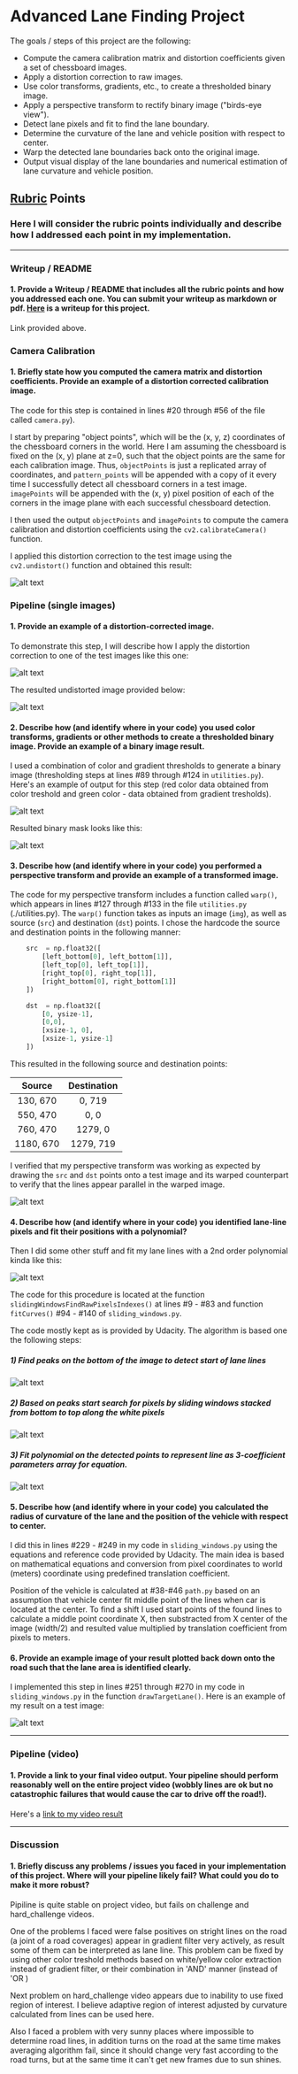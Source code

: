 # Advanced Lane Finding Project

The goals / steps of this project are the following:

* Compute the camera calibration matrix and distortion coefficients given a set of chessboard images.
* Apply a distortion correction to raw images.
* Use color transforms, gradients, etc., to create a thresholded binary image.
* Apply a perspective transform to rectify binary image ("birds-eye view").
* Detect lane pixels and fit to find the lane boundary.
* Determine the curvature of the lane and vehicle position with respect to center.
* Warp the detected lane boundaries back onto the original image.
* Output visual display of the lane boundaries and numerical estimation of lane curvature and vehicle position.

[//]: # (Image References)

[image1]: ./examples/original.jpg
[image2]: ./examples/undistorted.jpg
[image3]: ./examples/Color_pipe_line_0.jpg
[image4]: ./examples/Color_pipe_line_1.jpg
[image5]: ./examples/Color_pipe_line_2.jpg
[image6]: ./examples/ROI.jpg
[image7]: ./examples/Bird_eye_view1.jpg
[image8]: ./examples/histogram.png
[image9]: ./examples/Sliding_windows.jpg
[image10]: ./examples/Fitting_curves.jpg
[image11]: ./examples/Output.jpg
[image12]: ./examples/output_project_video.avi 

## [Rubric](https://review.udacity.com/#!/rubrics/571/view) Points

### Here I will consider the rubric points individually and describe how I addressed each point in my implementation.  

---

### Writeup / README

#### 1. Provide a Writeup / README that includes all the rubric points and how you addressed each one.  You can submit your writeup as markdown or pdf.  [Here](https://github.com/greenfield932/CarND-Advanced-Lane-Lines/blob/master/writeup_template.md) is a writeup for this project.

Link provided above.

### Camera Calibration

#### 1. Briefly state how you computed the camera matrix and distortion coefficients. Provide an example of a distortion corrected calibration image.

The code for this step is contained in lines #20 through #56 of the file called `camera.py`).

I start by preparing "object points", which will be the (x, y, z) coordinates of the chessboard corners in the world. Here I am assuming the chessboard is fixed on the (x, y) plane at z=0, such that the object points are the same for each calibration image.  Thus, `objectPoints` is just a replicated array of coordinates, and `pattern_points` will be appended with a copy of it every time I successfully detect all chessboard corners in a test image.  `imagePoints` will be appended with the (x, y) pixel position of each of the corners in the image plane with each successful chessboard detection.  

I then used the output `objectPoints` and `imagePoints` to compute the camera calibration and distortion coefficients using the `cv2.calibrateCamera()` function.  

I applied this distortion correction to the test image using the `cv2.undistort()` function and obtained this result:

![alt text][image3]

### Pipeline (single images)

#### 1. Provide an example of a distortion-corrected image.

To demonstrate this step, I will describe how I apply the distortion correction to one of the test images like this one:

![alt text][image1]

The resulted undistorted image provided below:

![alt text][image2]

#### 2. Describe how (and identify where in your code) you used color transforms, gradients or other methods to create a thresholded binary image.  Provide an example of a binary image result.

I used a combination of color and gradient thresholds to generate a binary image (thresholding steps at lines #89 through #124 in `utilities.py`).  Here's an example of output for this step (red color data obtained from color treshold and green color - data obtained from gradient tresholds).

![alt text][image4]

Resulted binary mask looks like this:

![alt text][image5]


#### 3. Describe how (and identify where in your code) you performed a perspective transform and provide an example of a transformed image.

The code for my perspective transform includes a function called `warp()`, which appears in lines #127 through #133 in the file `utilities.py` (./utilities.py). The `warp()` function takes as inputs an image (`img`), as well as source (`src`) and destination (`dst`) points.  I chose the hardcode the source and destination points in the following manner:

```python
    src  = np.float32([
        [left_bottom[0], left_bottom[1]],
        [left_top[0], left_top[1]],
        [right_top[0], right_top[1]],
        [right_bottom[0], right_bottom[1]]
    ])

    dst  = np.float32([
        [0, ysize-1],
        [0,0],
        [xsize-1, 0],
        [xsize-1, ysize-1]
    ])
```

This resulted in the following source and destination points:

| Source        | Destination   | 
|:-------------:|:-------------:| 
| 130, 670      | 0, 719        | 
| 550, 470      | 0, 0          |
| 760, 470      | 1279, 0       |
| 1180, 670     | 1279, 719     |

I verified that my perspective transform was working as expected by drawing the `src` and `dst` points onto a test image and its warped counterpart to verify that the lines appear parallel in the warped image.

![alt text][image7]

#### 4. Describe how (and identify where in your code) you identified lane-line pixels and fit their positions with a polynomial?

Then I did some other stuff and fit my lane lines with a 2nd order polynomial kinda like this:

![alt text][image5]

The code for this procedure is located at the function `slidingWindowsFindRawPixelsIndexes()` at lines #9 - #83 and function `fitCurves()` #94 - #140 of `sliding_windows.py`.

The code mostly kept as is provided by Udacity. The algorithm is based one the following steps:

##### 1) Find peaks on the bottom of the image to detect start of lane lines

![alt text][image8]

##### 2) Based on peaks start search for pixels by sliding windows stacked from bottom to top along the white pixels

![alt text][image9]

##### 3) Fit polynomial on the detected points to represent line as 3-coefficient parameters array for equation.

![alt text][image10]


#### 5. Describe how (and identify where in your code) you calculated the radius of curvature of the lane and the position of the vehicle with respect to center.

I did this in lines #229 - #249 in my code in `sliding_windows.py` using the equations and reference code provided by Udacity. The main idea is based on mathematical equations and conversion from pixel coordinates to world (meters) coordinate using predefined translation coefficient.

Position of the vehicle is calculated at #38-#46 `path.py` based on an assumption that vehicle center fit middle point of the lines when car is located at the center. To find a shift I used start points of the found lines to calculate a middle point coordinate X, then substracted from X center of the image (width/2) and resulted value multiplied by translation coefficient from pixels to meters.

#### 6. Provide an example image of your result plotted back down onto the road such that the lane area is identified clearly.

I implemented this step in lines #251 through #270 in my code in `sliding_windows.py` in the function `drawTargetLane()`.  Here is an example of my result on a test image:

![alt text][image11]

---

### Pipeline (video)

#### 1. Provide a link to your final video output.  Your pipeline should perform reasonably well on the entire project video (wobbly lines are ok but no catastrophic failures that would cause the car to drive off the road!).

Here's a [link to my video result](./examples/output_project_video.mp4)

---

### Discussion

#### 1. Briefly discuss any problems / issues you faced in your implementation of this project.  Where will your pipeline likely fail?  What could you do to make it more robust?

Pipiline is quite stable on project video, but fails on challenge and hard_challenge videos.

One of the problems I faced were false positives on stright lines on the road (a joint of a road coverages) appear in gradient filter very actively, as result some of them can be interpreted as lane line. This problem can be fixed by using other color treshold methods based on white/yellow color extraction instead of gradient filter, or their combination in 'AND' manner (instead of 'OR
)

Next problem on hard_challenge video appears due to inability to use fixed region of interest. I believe adaptive region of interest adjusted by curvature calculated from lines can be used here.

Also I faced a problem with very sunny places where impossible to determine road lines, in addition turns on the road at the same time makes averaging algorithm fail, since it should change very fast according to the road turns, but at the same time it can't get new frames due to sun shines.


